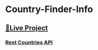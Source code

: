 # Country-Finder-Info

## [🚀Live Project](https://urban-uniqueness.netlify.app/)

### [Rest Countries API](https://restcountries.com/v3.1/name/)

